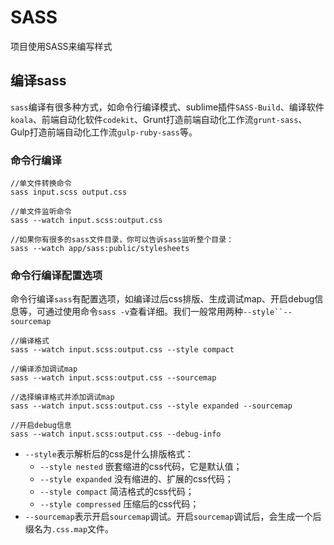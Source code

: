 # SASS
项目使用SASS来编写样式
## 编译sass

`sass`编译有很多种方式，如命令行编译模式、sublime插件`SASS-Build`、编译软件`koala`、前端自动化软件`codekit`、Grunt打造前端自动化工作流`grunt-sass`、Gulp打造前端自动化工作流`gulp-ruby-sass`等。 

### 命令行编译

~~~
//单文件转换命令
sass input.scss output.css

//单文件监听命令
sass --watch input.scss:output.css

//如果你有很多的sass文件目录，你可以告诉sass监听整个目录：
sass --watch app/sass:public/stylesheets
~~~

### 命令行编译配置选项

命令行编译`sass`有配置选项，如编译过后css排版、生成调试map、开启debug信息等，可通过使用命令`sass -v`查看详细。我们一般常用两种`--style``--sourcemap` 

~~~
//编译格式
sass --watch input.scss:output.css --style compact

//编译添加调试map
sass --watch input.scss:output.css --sourcemap

//选择编译格式并添加调试map
sass --watch input.scss:output.css --style expanded --sourcemap

//开启debug信息
sass --watch input.scss:output.css --debug-info
~~~

* `--style`表示解析后的css是什么排版格式：
  * `--style nested` 嵌套缩进的css代码，它是默认值；
  * `--style expanded` 没有缩进的、扩展的css代码；
  * `--style compact` 简洁格式的css代码；
  * `--style compressed` 压缩后的css代码；
* `--sourcemap`表示开启`sourcemap`调试。开启`sourcemap`调试后，会生成一个后缀名为`.css.map`文件。
